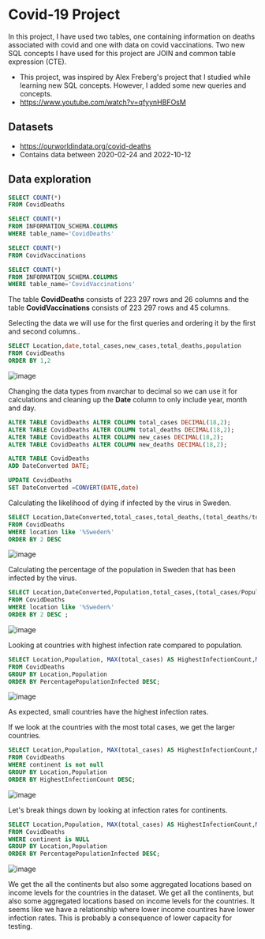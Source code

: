 # Covid-19 Project 

In this project, I have used two tables, one containing information on deaths associated with covid and one with data on covid vaccinations.
Two new SQL concepts I have used for this project are JOIN and common table expression (CTE). 
- This project, was inspired by Alex Freberg's project that I studied while learning new SQL concepts. However, I added some new queries and concepts. 
- https://www.youtube.com/watch?v=qfyynHBFOsM 

## Datasets 

- https://ourworldindata.org/covid-deaths
- Contains data between 2020-02-24 and 2022-10-12

## Data exploration


````sql
SELECT COUNT(*)
FROM CovidDeaths

SELECT COUNT(*)
FROM INFORMATION_SCHEMA.COLUMNS
WHERE table_name='CovidDeaths'

SELECT COUNT(*)
FROM CovidVaccinations

SELECT COUNT(*)
FROM INFORMATION_SCHEMA.COLUMNS
WHERE table_name='CovidVaccinations'

````
The table **CovidDeaths** consists of 223 297 rows and 26 columns and the table **CovidVaccinations** consists of 223 297 rows and 45 columns. 

Selecting the data we will use for the first queries and ordering it by the first and second columns..

````sql
SELECT Location,date,total_cases,new_cases,total_deaths,population 
FROM CovidDeaths
ORDER BY 1,2
````

![image](https://user-images.githubusercontent.com/114582898/199191422-277b9015-c780-4288-b675-42e59675a5a1.png)

Changing the data types from nvarchar to decimal so we can use it for calculations and cleaning up the **Date** column to only include year, month and day.

````sql
ALTER TABLE CovidDeaths ALTER COLUMN total_cases DECIMAL(18,2);
ALTER TABLE CovidDeaths ALTER COLUMN total_deaths DECIMAL(18,2);
ALTER TABLE CovidDeaths ALTER COLUMN new_cases DECIMAL(18,2);
ALTER TABLE CovidDeaths ALTER COLUMN new_deaths DECIMAL(18,2);

ALTER TABLE CovidDeaths 
ADD DateConverted DATE; 

UPDATE CovidDeaths
SET DateConverted =CONVERT(DATE,date)

````

Calculating the likelihood of dying if infected by the virus in Sweden. 

````sql 
SELECT Location,DateConverted,total_cases,total_deaths,(total_deaths/total_cases)*100 as DeathPercentage
FROM CovidDeaths
WHERE location like '%Sweden%'
ORDER BY 2 DESC

```` 

![image](https://user-images.githubusercontent.com/114582898/199199716-6aa263df-7923-440c-9520-4d4fd747cd49.png)

Calculating the percentage of the population in Sweden that has been infected by the virus. 
````sql
SELECT Location,DateConverted,Population,total_cases,(total_cases/Population)*100 AS InfectedPercentage 
FROM CovidDeaths
WHERE location like '%Sweden%'
ORDER BY 2 DESC ;

````
![image](https://user-images.githubusercontent.com/114582898/199202215-db2b30fc-0599-494f-aaa8-e525dc4d392e.png)


Looking at countries with highest infection rate compared to population. 

````sql
SELECT Location,Population, MAX(total_cases) AS HighestInfectionCount,MAX((total_cases/Population))*100 AS PercentagePopulationInfected  
FROM CovidDeaths
GROUP BY Location,Population
ORDER BY PercentagePopulationInfected DESC;

````
![image](https://user-images.githubusercontent.com/114582898/199241594-25cd6c8a-5331-4d93-8d24-400f4bc567d1.png)

As expected, small countries have the highest infection rates. 

If we look at the countries with the most total cases, we get the larger countries.

````sql
SELECT Location,Population, MAX(total_cases) AS HighestInfectionCount,MAX((total_cases/Population))*100 AS PercentagePopulationInfected  
FROM CovidDeaths
WHERE continent is not null
GROUP BY Location,Population
ORDER BY HighestInfectionCount DESC;

````

![image](https://user-images.githubusercontent.com/114582898/199244117-583f769f-f018-4972-89cb-2a1d0e5e441c.png)

Let's break things down by looking at infection rates for continents.

````sql
SELECT Location,Population, MAX(total_cases) AS HighestInfectionCount,MAX((total_cases/Population))*100 AS PercentagePopulationInfected  
FROM CovidDeaths
WHERE continent is NULL
GROUP BY Location,Population
ORDER BY PercentagePopulationInfected DESC;

````
![image](https://user-images.githubusercontent.com/114582898/199246913-83db4450-d0fd-4158-a578-d6d41a21addb.png)

We get the all the continents but also some aggregated locations based on income levels for the countries in the dataset. 
We get all the continents, but also some aggregated locations based on income levels for the countries. It seems like we have a relationship where lower income countires have lower infection rates. This is probably a consequence of lower capacity for testing. 



